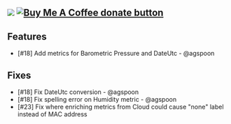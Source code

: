 [![](https://img.shields.io/static/v1?label=Sponsor&message=%E2%9D%A4&logo=GitHub&color=%23fe8e86)](https://github.com/sponsors/philosowaffle) <span class="badge-buymeacoffee"><a href="https://www.buymeacoffee.com/philosowaffle" title="Donate to this project using Buy Me A Coffee"><img src="https://img.shields.io/badge/buy%20me%20a%20coffee-donate-yellow.svg" alt="Buy Me A Coffee donate button" /></a></span>
---

## Features

- [#18] Add metrics for Barometric Pressure and DateUtc - @agspoon 

## Fixes

- [#18] Fix DateUtc conversion - @agspoon
- [#18] Fix spelling error on Humidity metric - @agspoon
- [#23] Fix where enriching metrics from Cloud could cause "none" label instead of MAC address
